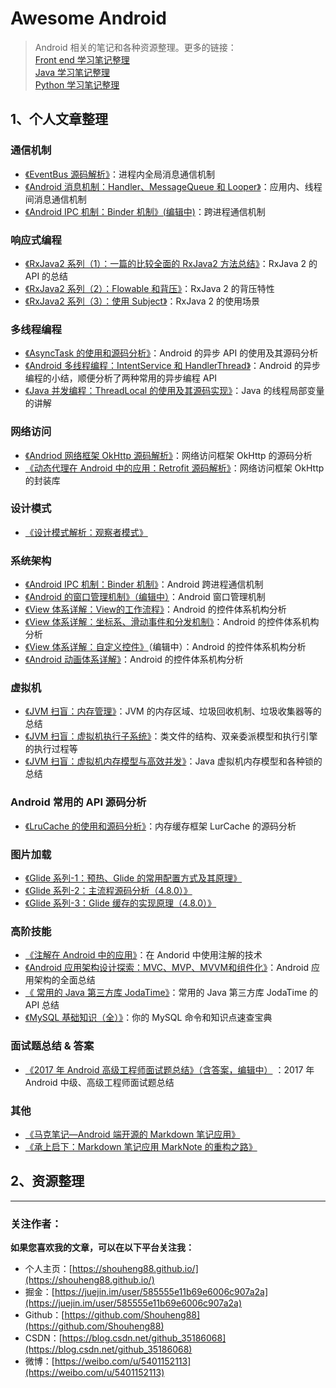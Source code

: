 # Awesome Android

> Android 相关的笔记和各种资源整理。更多的链接：  
> [Front end 学习笔记整理](https://github.com/Shouheng88/Front-end-notes)  
> [Java 学习笔记整理](https://github.com/Shouheng88/Awesome-Java)  
> [Python 学习笔记整理](https://github.com/Shouheng88/Python-notes)

## 1、个人文章整理

### 通信机制

- [《EventBus 源码解析》](消息机制/EventBus的源码分析.md)：进程内全局消息通信机制
- [《Android 消息机制：Handler、MessageQueue 和 Looper》](消息机制/线程通信：Handler、MessageQueue和Looper.md.md)：应用内、线程间消息通信机制
- [《Android IPC 机制：Binder 机制》(编辑中)](消息机制/跨进程通信：Binder机制.md)：跨进程通信机制

### 响应式编程

- [《RxJava2 系列（1）：一篇的比较全面的 RxJava2 方法总结》](响应式编程/RxJava2系列·_一篇的比较全面的RxJava2方法总结.md)：RxJava 2 的 API 的总结
- [《RxJava2 系列（2）：Flowable 和背压》](响应式编程/Flowable和背压.md)：RxJava 2 的背压特性
- [《RxJava2 系列（3）：使用 Subject》](响应式编程/用RxJava打造EventBus.md)：RxJava 2 的使用场景

### 多线程编程

- [《AsyncTask 的使用和源码分析》](异步编程/AsyncTask源码分析.md)：Android 的异步 API 的使用及其源码分析
- [《Android 多线程编程：IntentService 和 HandlerThread》](异步编程/Android多线程编程：IntentService和HandlerThread.md)：Android 的异步编程的小结，顺便分析了两种常用的异步编程 API
- [《Java 并发编程：ThreadLocal 的使用及其源码实现》](https://blog.csdn.net/github_35186068/article/details/83858944)：Java 的线程局部变量的讲解

### 网络访问

- [《Andriod 网络框架 OkHttp 源码解析》](网络访问/OKHttp源码阅读.md)：网络访问框架 OkHttp 的源码分析
- [《动态代理在 Android 中的应用：Retrofit 源码解析》](网络访问/Retrofit源码阅读.md)：网络访问框架 OkHttp 的封装库

### 设计模式

- [《设计模式解析：观察者模式》](https://blog.csdn.net/github_35186068/article/details/83754026)

### 系统架构

- [《Android IPC 机制：Binder 机制》](消息机制/跨进程通信：Binder机制.md)：Android 跨进程通信机制
- [《Android 的窗口管理机制》（编辑中）](系统架构/窗口机制/Android的Window管理机制.md)：Android 窗口管理机制
- [《View 体系详解：View的工作流程》](系统架构/控件体系/View体系详解：View的工作流程.md)：Android 的控件体系机构分析
- [《View 体系详解：坐标系、滑动事件和分发机制》](系统架构/控件体系/View体系详解：坐标系、滑动事件和分发机制.md)：Android 的控件体系机构分析
- [《View 体系详解：自定义控件》](系统架构/控件体系/View体系详解：自定义控件.md)（编辑中）：Android 的控件体系机构分析
- [《Android 动画体系详解》](系统架构/控件体系/动画体系详解.md)：Android 的控件体系机构分析

### 虚拟机

- [《JVM 扫盲：内存管理》](https://juejin.im/post/5b475e976fb9a04fa8671a45)：JVM 的内存区域、垃圾回收机制、垃圾收集器等的总结
- [《JVM 扫盲：虚拟机执行子系统》](https://juejin.im/post/5b4a1fb7e51d4519213fd374)：类文件的结构、双亲委派模型和执行引擎的执行过程等
- [《JVM 扫盲：虚拟机内存模型与高效并发》](https://juejin.im/post/5b4f48e75188251b1b448aa0)：Java 虚拟机内存模型和各种锁的总结

### Android 常用的 API 源码分析

- [《LruCache 的使用和源码分析》](API简析/LruCache.md)：内存缓存框架 LurCache 的源码分析

### 图片加载

- [《Glide 系列-1：预热、Glide 的常用配置方式及其原理》](图片加载/Glide系列：Glide的配置和使用方式.md)
- [《Glide 系列-2：主流程源码分析（4.8.0）》](图片加载/Glide系列：Glide主流程源码分析.md)
- [《Glide 系列-3：Glide 缓存的实现原理（4.8.0）》](图片加载/Glide系列：Glide的缓存的实现原理.md)

### 高阶技能

- [《注解在 Android 中的应用》](注解和依赖注入/注解在Android中的应用.md)：在 Andorid 中使用注解的技术
- [《Android 应用架构设计探索：MVC、MVP、MVVM和组件化》](结构设计/探索Android架构设计.md)：Android 应用架构的全面总结
- [《
常用的 Java 第三方库 JodaTime》](https://blog.csdn.net/github_35186068/article/details/83754146)：常用的 Java 第三方库 JodaTime 的 API 总结
- [《MySQL 基础知识（全）》](https://juejin.im/post/5a12d62bf265da431d3c4a01)：你的 MySQL 命令和知识点速查宝典

### 面试题总结 & 答案

- [《2017 年 Android 高级工程师面试题总结》（含答案，编辑中）](笔试面试/Android高级软件工程师2017.md)
：2017 年 Android 中级、高级工程师面试题总结

### 其他

- [《马克笔记—Android 端开源的 Markdown 笔记应用》](其他/MarkNote版本1的.md)
- [《承上启下：Markdown 笔记应用 MarkNote 的重构之路》](其他/MarkNote版本2.md)

## 2、资源整理



------

### 关注作者：

**如果您喜欢我的文章，可以在以下平台关注我：**

- 个人主页：[https://shouheng88.github.io/](https://shouheng88.github.io/)
- 掘金：[https://juejin.im/user/585555e11b69e6006c907a2a](https://juejin.im/user/585555e11b69e6006c907a2a)
- Github：[https://github.com/Shouheng88](https://github.com/Shouheng88)
- CSDN：[https://blog.csdn.net/github_35186068](https://blog.csdn.net/github_35186068)
- 微博：[https://weibo.com/u/5401152113](https://weibo.com/u/5401152113)

